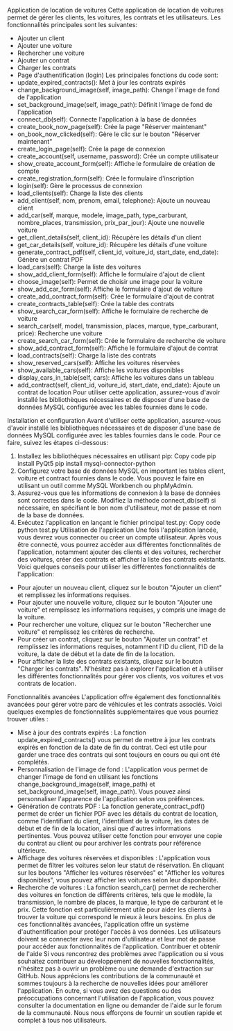 Application de location de voitures
Cette application de location de voitures permet de gérer les clients, les voitures, les contrats et les utilisateurs. Les fonctionnalités principales sont les suivantes:
*	Ajouter un client
*	Ajouter une voiture
*	Rechercher une voiture
*	Ajouter un contrat
*	Charger les contrats
*	Page d'authentification (login)
Les principales fonctions du code sont:
*	update_expired_contracts(): Met à jour les contrats expirés
*	change_background_image(self, image_path): Change l'image de fond de l'application
*	set_background_image(self, image_path): Définit l'image de fond de l'application
*	connect_db(self): Connecte l'application à la base de données
*	create_book_now_page(self): Crée la page "Réserver maintenant"
*	on_book_now_clicked(self): Gère le clic sur le bouton "Réserver maintenant"
*	create_login_page(self): Crée la page de connexion
*	create_account(self, username, password): Crée un compte utilisateur
*	show_create_account_form(self): Affiche le formulaire de création de compte
*	create_registration_form(self): Crée le formulaire d'inscription
*	login(self): Gère le processus de connexion
*	load_clients(self): Charge la liste des clients
*	add_client(self, nom, prenom, email, telephone): Ajoute un nouveau client
*	add_car(self, marque, modele, image_path, type_carburant, nombre_places, transmission, prix_par_jour): Ajoute une nouvelle voiture
*	get_client_details(self, client_id): Récupère les détails d'un client
*	get_car_details(self, voiture_id): Récupère les détails d'une voiture
*	generate_contract_pdf(self, client_id, voiture_id, start_date, end_date): Génère un contrat PDF
*	load_cars(self): Charge la liste des voitures
*	show_add_client_form(self): Affiche le formulaire d'ajout de client
*	choose_image(self): Permet de choisir une image pour la voiture
*	show_add_car_form(self): Affiche le formulaire d'ajout de voiture
*	create_add_contract_form(self): Crée le formulaire d'ajout de contrat
*	create_contracts_table(self): Crée la table des contrats
*	show_search_car_form(self): Affiche le formulaire de recherche de voiture
*	search_car(self, model, transmission, places, marque, type_carburant, price): Recherche une voiture
*	create_search_car_form(self): Crée le formulaire de recherche de voiture
*	show_add_contract_form(self): Affiche le formulaire d'ajout de contrat
*	load_contracts(self): Charge la liste des contrats
*	show_reserved_cars(self): Affiche les voitures réservées
*	show_available_cars(self): Affiche les voitures disponibles
*	display_cars_in_table(self, cars): Affiche les voitures dans un tableau
*	add_contract(self, client_id, voiture_id, start_date, end_date): Ajoute un contrat de location
Pour utiliser cette application, assurez-vous d'avoir installé les bibliothèques nécessaires et de disposer d'une base de données MySQL configurée avec les tables fournies dans le code.

Installation et configuration
Avant d'utiliser cette application, assurez-vous d'avoir installé les bibliothèques nécessaires et de disposer d'une base de données MySQL configurée avec les tables fournies dans le code. Pour ce faire, suivez les étapes ci-dessous:
1.	Installez les bibliothèques nécessaires en utilisant pip:
Copy code
pip install PyQt5 pip install mysql-connector-python 
2.	Configurez votre base de données MySQL en important les tables client, voiture et contract fournies dans le code. Vous pouvez le faire en utilisant un outil comme MySQL Workbench ou phpMyAdmin.
3.	Assurez-vous que les informations de connexion à la base de données sont correctes dans le code. Modifiez la méthode connect_db(self) si nécessaire, en spécifiant le bon nom d'utilisateur, mot de passe et nom de la base de données.
4.	Exécutez l'application en lançant le fichier principal test.py:
Copy code
python test.py 
Utilisation de l'application
Une fois l'application lancée, vous devrez vous connecter ou créer un compte utilisateur. Après vous être connecté, vous pourrez accéder aux différentes fonctionnalités de l'application, notamment ajouter des clients et des voitures, rechercher des voitures, créer des contrats et afficher la liste des contrats existants.
Voici quelques conseils pour utiliser les différentes fonctionnalités de l'application:
*	Pour ajouter un nouveau client, cliquez sur le bouton "Ajouter un client" et remplissez les informations requises.
*	Pour ajouter une nouvelle voiture, cliquez sur le bouton "Ajouter une voiture" et remplissez les informations requises, y compris une image de la voiture.
*	Pour rechercher une voiture, cliquez sur le bouton "Rechercher une voiture" et remplissez les critères de recherche.
*	Pour créer un contrat, cliquez sur le bouton "Ajouter un contrat" et remplissez les informations requises, notamment l'ID du client, l'ID de la voiture, la date de début et la date de fin de la location.
*	Pour afficher la liste des contrats existants, cliquez sur le bouton "Charger les contrats".
N'hésitez pas à explorer l'application et à utiliser les différentes fonctionnalités pour gérer vos clients, vos voitures et vos contrats de location.


Fonctionnalités avancées
L'application offre également des fonctionnalités avancées pour gérer votre parc de véhicules et les contrats associés. Voici quelques exemples de fonctionnalités supplémentaires que vous pourriez trouver utiles :
*	Mise à jour des contrats expirés : La fonction update_expired_contracts() vous permet de mettre à jour les contrats expirés en fonction de la date de fin du contrat. Ceci est utile pour garder une trace des contrats qui sont toujours en cours ou qui ont été complétés.
*	Personnalisation de l'image de fond : L'application vous permet de changer l'image de fond en utilisant les fonctions change_background_image(self, image_path) et set_background_image(self, image_path). Vous pouvez ainsi personnaliser l'apparence de l'application selon vos préférences.
*	Génération de contrats PDF : La fonction generate_contract_pdf() permet de créer un fichier PDF avec les détails du contrat de location, comme l'identifiant du client, l'identifiant de la voiture, les dates de début et de fin de la location, ainsi que d'autres informations pertinentes. Vous pouvez utiliser cette fonction pour envoyer une copie du contrat au client ou pour archiver les contrats pour référence ultérieure.
*	Affichage des voitures réservées et disponibles : L'application vous permet de filtrer les voitures selon leur statut de réservation. En cliquant sur les boutons "Afficher les voitures réservées" et "Afficher les voitures disponibles", vous pouvez afficher les voitures selon leur disponibilité.
*	Recherche de voitures : La fonction search_car() permet de rechercher des voitures en fonction de différents critères, tels que le modèle, la transmission, le nombre de places, la marque, le type de carburant et le prix. Cette fonction est particulièrement utile pour aider les clients à trouver la voiture qui correspond le mieux à leurs besoins.
En plus de ces fonctionnalités avancées, l'application offre un système d'authentification pour protéger l'accès à vos données. Les utilisateurs doivent se connecter avec leur nom d'utilisateur et leur mot de passe pour accéder aux fonctionnalités de l'application.
Contribuer et obtenir de l'aide
Si vous rencontrez des problèmes avec l'application ou si vous souhaitez contribuer au développement de nouvelles fonctionnalités, n'hésitez pas à ouvrir un problème ou une demande d'extraction sur GitHub. Nous apprécions les contributions de la communauté et sommes toujours à la recherche de nouvelles idées pour améliorer l'application.
En outre, si vous avez des questions ou des préoccupations concernant l'utilisation de l'application, vous pouvez consulter la documentation en ligne ou demander de l'aide sur le forum de la communauté. Nous nous efforçons de fournir un soutien rapide et complet à tous nos utilisateurs.

